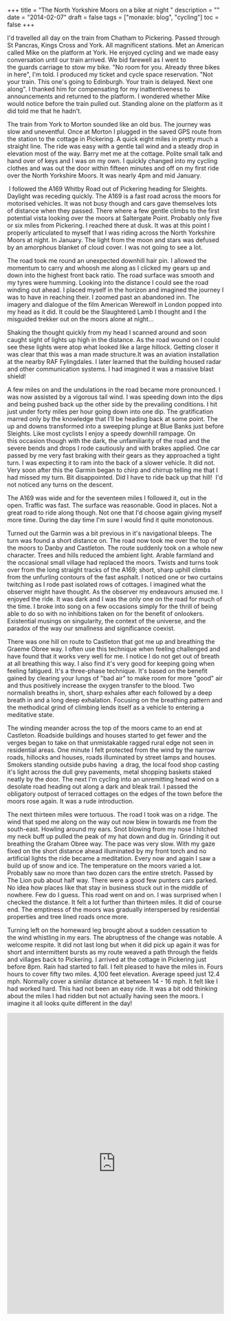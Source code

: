 +++
title = "The North Yorkshire Moors on a bike at night "
description = ""
date = "2014-02-07"
draft = false
tags = ["monaxle: blog", "cycling"]
toc = false
+++

I'd travelled all day on the train from Chatham to Pickering. Passed through St Pancras, Kings Cross and York. All magnificent stations. Met an American called Mike on the platform at York. He enjoyed cycling and we made easy conversation until our train arrived. We bid farewell as I went to the guards carriage to stow my bike. "No room for you. Already three bikes in here", I'm told. I produced my ticket and cycle space reservation. "Not your train. This one's going to Edinburgh. Your train is delayed. Next one along". I thanked him for compensating for my inattentiveness to announcements and returned to the platform. I wondered whether Mike would notice before the train pulled out. Standing alone on the platform as it did told me that he hadn't.

The train from York to Morton sounded like an old bus. The journey was slow and uneventful. Once at Morton I plugged in the saved GPS route from the station to the cottage in Pickering. A quick eight miles in pretty much a straight line. The ride was easy with a gentle tail wind and a steady drop in elevation most of the way. Barry met me at the cottage. Polite small talk and hand over of keys and I was on my own. I quickly changed into my cycling clothes and was out the door within fifteen minutes and off on my first ride over the North Yorkshire Moors. It was nearly 4pm and mid January.

 I followed the A169 Whitby Road out of Pickering heading for Sleights. Daylight was receding quickly. The A169 is a fast road across the moors for motorised vehicles. It was not busy though and cars gave themselves lots of distance when they passed. There where a few gentle climbs to the first potential vista looking over the moors at Saltergate Point. Probably only five or six miles from Pickering. I reached there at dusk. It was at this point I properly articulated to myself that I was riding across the North Yorkshire Moors at night. In January. The light from the moon and stars was defused by an amorphous blanket of cloud cover. I was not going to see a lot.

The road took me round an unexpected downhill hair pin. I allowed the momentum to carry and whoosh me along as I clicked my gears up and down into the highest front back ratio. The road surface was smooth and my tyres were humming. Looking into the distance I could see the road winding out ahead. I placed myself in the horizon and imagined the journey I was to have in reaching their. I zoomed past an abandoned inn. The imagery and dialogue of the film American Werewolf in London popped into my head as it did. It could be the Slaughtered Lamb I thought and I the misguided trekker out on the moors alone at night...

Shaking the thought quickly from my head I scanned around and soon caught sight of lights up high in the distance. As the road wound on I could see these lights were atop what looked like a large hillock. Getting closer it was clear that this was a man made structure.It was an aviation installation at the nearby RAF Fylingdales. I later learned that the building housed radar and other communication systems. I had imagined it was a massive blast shield!

A few miles on and the undulations in the road became more pronounced. I was now assisted by a vigorous tail wind. I was speeding down into the dips and being pushed back up the other side by the prevailing conditions. I hit just under forty miles per hour going down into one dip. The gratification marred only by the knowledge that I'll be heading back at some point. The up and downs transformed into a sweeping plunge at Blue Banks just before Sleights. Like most cyclists I enjoy a speedy downhill rampage. On this occasion though with the dark, the unfamiliarity of the road and the severe bends and drops I rode cautiously and with brakes applied. One car passed by me very fast braking with their gears as they approached a tight turn. I was expecting it to ram into the back of a slower vehicle. It did not. Very soon after this the Garmin began to chirp and chirrup telling me that I had missed my turn. Bit disappointed. Did I have to ride back up that hill!  I'd not noticed any turns on the descent.

The A169 was wide and for the seventeen miles I followed it, out in the open. Traffic was fast. The surface was reasonable. Good in places. Not a great road to ride along though. Not one that I'd choose again giving myself more time. During the day time I'm sure I would find it quite monotonous.

Turned out the Garmin was a bit previous in it's navigational bleeps. The turn was found a short distance on. The road now took me over the top of the moors to Danby and Castleton. The route suddenly took on a whole new character. Trees and hills reduced the ambient light. Arable farmland and the occasional small village had replaced the moors. Twists and turns took over from the long straight tracks of the A169; short, sharp uphill climbs from the unfurling contours of the fast asphalt. I noticed one or two curtains twitching as I rode past isolated rows of cottages. I imagined what the observer might have thought. As the observer my endeavours amused me. I enjoyed the ride. It was dark and I was the only one on the road for much of the time. I broke into song on a few occasions simply for the thrill of being able to do so with no inhibitions taken on for the benefit of onlookers. Existential musings on singularity, the context of the universe, and the paradox of the way our smallness and significance coexist.

There was one hill on route to Castleton that got me up and breathing the Graeme Obree way. I often use this technique when feeling challenged and have found that it works very well for me. I notice I do not get out of breath at all breathing this way. I also find it's very good for keeping going when feeling fatigued. It's a three-phase technique. It's based on the benefit gained by clearing your lungs of "bad air" to make room for more "good" air and thus positively increase the oxygen transfer to the blood. Two normalish breaths in, short, sharp exhales after each followed by a deep breath in and a long deep exhalation. Focusing on the breathing pattern and the methodical grind of climbing lends itself as a vehicle to entering a meditative state.

The winding meander across the top of the moors came to an end at Castleton. Roadside buildings and houses started to get fewer and the verges began to take on that unmistakable ragged rural edge not seen in residential areas. One minute I felt protected from the wind by the narrow roads, hillocks and houses, roads illuminated by street lamps and houses. Smokers standing outside pubs having  a drag, the local food shop casting it's light across the dull grey pavements, metal shopping baskets staked neatly by the door. The next I'm cycling into an unremitting head wind on a desolate road heading out along a dark and bleak trail. I passed the obligatory outpost of terraced cottages on the edges of the town before the moors rose again. It was a rude introduction.

The next thirteen miles were tortuous. The road I took was on a ridge. The wind that sped me along on the way out now blew in towards me from the south-east. Howling around my ears. Snot blowing from my nose I hitched my neck buff up pulled the peak of my hat down and dug in. Grinding it out breathing the Graham Obree way. The pace was very slow. With my gaze fixed on the short distance ahead illuminated by my front torch and no artificial lights the ride became a meditation. Every now and again I saw a build up of snow and ice. The temperature on the moors varied a lot. Probably saw no more than two dozen cars the entire stretch. Passed by The Lion pub about half way. There were a good few punters cars parked. No idea how places like that stay in business stuck out in the middle of nowhere. Few do I guess. This road went on and on. I was surprised when I checked the distance. It felt a lot further than thirteen miles. It did of course end. The emptiness of the moors was gradually interspersed by residential properties and tree lined roads once more.

Turning left on the homeward leg brought about a sudden cessation to the wind whistling in my ears. The abruptness of the change was notable. A welcome respite. It did not last long but when it did pick up again it was for short and intermittent bursts as my route weaved a path through the fields and villages back to Pickering. I arrived at the cottage in Pickering just before 8pm. Rain had started to fall. I felt pleased to have the miles in. Fours hours to cover fifty two miles. 4,100 feet elevation. Average speed just 12.4 mph. Normally cover a similar distance at between 14 - 16 mph. It felt like I had worked hard. This had not been an easy ride. It was a bit odd thinking about the miles I had ridden but not actually having seen the moors. I imagine it all looks quite different in the day!

<iframe src="https://ridewithgps.com/embeds?type=trip&id=21154434&title=The%20North%20Yorkshire%20Moors%20at%20night.&metricUnits=true&sampleGraph=true&distanceMarkers=true&showPhotos=true" style="width: 1px; min-width: 100%; height: 700px; border: none;" scrolling="no"></iframe>
